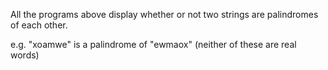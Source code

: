 All the programs above display whether or not two strings are palindromes of each other.

e.g. "xoamwe" is a palindrome of "ewmaox" (neither of these are real words)

